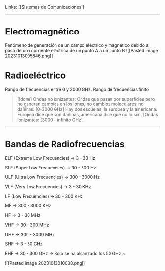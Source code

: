 Links: [[Sistemas de Comunicaciones]]
___

# Electromagnético

Fenómeno de generación de un campo eléctrico y magnético debido al paso de una corriente eléctrica de un punto A a un punto B
![[Pasted image 20231013005846.png]]
# Radioeléctrico

Rango de frecuencias entre 0 y 3000 GHz. Rango de frecuencias finito

> [!done] Ondas no ionizantes: Ondas que pasan por superficies pero no generan cambios en los iones, no cambios moleculares, no dañinas. [0-3000 GHz] Hay dos escuelas, la europea y la americana. Europea dice que son dañinas, americana dice que no lo son. [Ondas ionizantes: [3000 - infinito GHz].

---

# Bandas de Radiofrecuencias

ELF (Extreme Low Frecuencies) → 3 - 30 Hz

SLF (Super Low Frecuencies) → 30 - 300 Hz

ULF (Ultra Low Frecuencies) → 300 - 3000 Hz

VLF (Very Low Frecuencies) → 3 - 30 KHz

LF (Low Frecuencies) → 30 - 300 KHz

MF → 300 - 3000 KHz

HF → 3 - 30 MHz

VHF → 30 - 300 MHz

UHF → 300 - 3000 MHz

SHF → 3 - 30 GHz

EHF → 30 - 300 GHz → Solo se ha alcanzado los 50 GHz ~

![[Pasted image 20231013010038.png]]